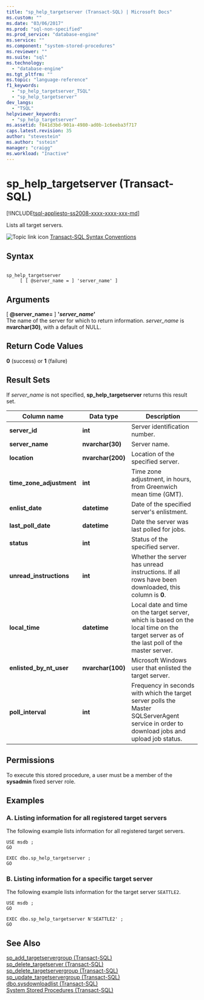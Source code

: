 ```yaml
---
title: "sp_help_targetserver (Transact-SQL) | Microsoft Docs"
ms.custom: ""
ms.date: "03/06/2017"
ms.prod: "sql-non-specified"
ms.prod_service: "database-engine"
ms.service: ""
ms.component: "system-stored-procedures"
ms.reviewer: ""
ms.suite: "sql"
ms.technology: 
  - "database-engine"
ms.tgt_pltfrm: ""
ms.topic: "language-reference"
f1_keywords: 
  - "sp_help_targetserver_TSQL"
  - "sp_help_targetserver"
dev_langs: 
  - "TSQL"
helpviewer_keywords: 
  - "sp_help_targetserver"
ms.assetid: f841d3bd-901a-4980-ad0b-1c6eeba3f717
caps.latest.revision: 35
author: "stevestein"
ms.author: "sstein"
manager: "craigg"
ms.workload: "Inactive"
---
```

# sp_help_targetserver (Transact-SQL)
[!INCLUDE[tsql-appliesto-ss2008-xxxx-xxxx-xxx-md](../../includes/tsql-appliesto-ss2008-xxxx-xxxx-xxx-md.md)]

  Lists all target servers.  
  
 ![Topic link icon](../../database-engine/configure-windows/media/topic-link.gif "Topic link icon") [Transact-SQL Syntax Conventions](../../t-sql/language-elements/transact-sql-syntax-conventions-transact-sql.md)  
  
## Syntax  
  
```  
  
sp_help_targetserver   
     [ [ @server_name = ] 'server_name' ]  
```  
  
## Arguments  
 [ **@server_name=** ] **'***server_name***'**  
 The name of the server for which to return information. *server_name* is **nvarchar(30)**, with a default of NULL.  
  
## Return Code Values  
 **0** (success) or **1** (failure)  
  
## Result Sets  
 If *server_name* is not specified, **sp_help_targetserver** returns this result set.  
  
|Column name|Data type|Description|  
|-----------------|---------------|-----------------|  
|**server_id**|**int**|Server identification number.|  
|**server_name**|**nvarchar(30)**|Server name.|  
|**location**|**nvarchar(200)**|Location of the specified server.|  
|**time_zone_adjustment**|**int**|Time zone adjustment, in hours, from Greenwich mean time (GMT).|  
|**enlist_date**|**datetime**|Date of the specified server's enlistment.|  
|**last_poll_date**|**datetime**|Date the server was last polled for jobs.|  
|**status**|**int**|Status of the specified server.|  
|**unread_instructions**|**int**|Whether the server has unread instructions. If all rows have been downloaded, this column is **0**.|  
|**local_time**|**datetime**|Local date and time on the target server, which is based on the local time on the target server as of the last poll of the master server.|  
|**enlisted_by_nt_user**|**nvarchar(100)**|Microsoft Windows user that enlisted the target server.|  
|**poll_interval**|**int**|Frequency in seconds with which the target server polls the Master SQLServerAgent service in order to download jobs and upload job status.|  
  
## Permissions  
 To execute this stored procedure, a user must be a member of the **sysadmin** fixed server role.  
  
## Examples  
  
### A. Listing information for all registered target servers  
 The following example lists information for all registered target servers.  
  
```  
USE msdb ;  
GO  
  
EXEC dbo.sp_help_targetserver ;  
GO  
```  
  
### B. Listing information for a specific target server  
 The following example lists information for the target server `SEATTLE2`.  
  
```  
USE msdb ;  
GO  
  
EXEC dbo.sp_help_targetserver N'SEATTLE2' ;  
GO  
```  
  
## See Also  
 [sp_add_targetservergroup &#40;Transact-SQL&#41;](../../relational-databases/system-stored-procedures/sp-add-targetservergroup-transact-sql.md)   
 [sp_delete_targetserver &#40;Transact-SQL&#41;](../../relational-databases/system-stored-procedures/sp-delete-targetserver-transact-sql.md)   
 [sp_delete_targetservergroup &#40;Transact-SQL&#41;](../../relational-databases/system-stored-procedures/sp-delete-targetservergroup-transact-sql.md)   
 [sp_update_targetservergroup &#40;Transact-SQL&#41;](../../relational-databases/system-stored-procedures/sp-update-targetservergroup-transact-sql.md)   
 [dbo.sysdownloadlist &#40;Transact-SQL&#41;](../../relational-databases/system-tables/dbo-sysdownloadlist-transact-sql.md)   
 [System Stored Procedures &#40;Transact-SQL&#41;](../../relational-databases/system-stored-procedures/system-stored-procedures-transact-sql.md)  
  
  
